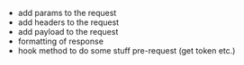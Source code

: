 - add params to the request
- add headers to the request
- add payload to the request
- formatting of response
- hook method to do some stuff pre-request (get token etc.)